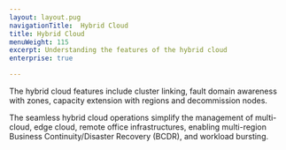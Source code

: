 ```yaml
---
layout: layout.pug
navigationTitle:  Hybrid Cloud
title: Hybrid Cloud
menuWeight: 115
excerpt: Understanding the features of the hybrid cloud
enterprise: true

---
```


The hybrid cloud features include cluster linking, fault domain awareness with zones, capacity extension with regions and decommission nodes.

The seamless hybrid cloud operations simplify the management of multi-cloud, edge cloud, remote office infrastructures, enabling multi-region Business Continuity/Disaster Recovery (BCDR), and workload bursting.
